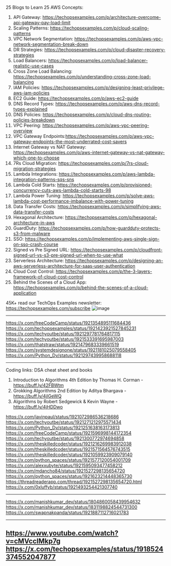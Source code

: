 25 Blogs to Learn 25 AWS Concepts:

1) API Gateway: https://techopsexamples.com/p/architecture-overcome-api-gateway-pay-load-limit
2) Scaling Patterns: https://techopsexamples.com/p/cloud-scaling-patterns
3) VPC Network Segmentation: https://techopsexamples.com/p/aws-vpc-network-segmentation-break-down
4) DR Strategies: https://techopsexamples.com/p/cloud-disaster-recovery-strategies
5) Load Balancers: https://techopsexamples.com/p/load-balancer-realistic-use-cases
6) Cross Zone Load Balancing: https://techopsexamples.com/p/understanding-cross-zone-load-balancing
7) IAM Policies: https://techopsexamples.com/p/designing-least-privilege-aws-iam-policies
8) EC2 Guide: https://techopsexamples.com/p/aws-ec2-guide
9) DNS Record Types: https://techopsexamples.com/p/aws-dns-record-types-explained
10) DNS Policies: https://techopsexamples.com/p/cloud-dns-routing-policies-breakdown
11) VPC Peering: https://techopsexamples.com/p/aws-vpc-peering-overview
12) VPC Gateway Endpoints:https://techopsexamples.com/p/aws-vpc-gateway-endpoints-the-most-underrated-cost-savers
13) Internet Gateway vs NAT Gateway: https://techopsexamples.com/p/aws-internet-gateway-vs-nat-gateway-which-one-to-choose
14) 7Rs Cloud Migration: https://techopsexamples.com/p/7rs-cloud-migration-strategies
15) Lambda Integrations: https://techopsexamples.com/p/aws-lambda-integration-patterns-sqs-sns
16) Lambda Cold Starts: https://techopsexamples.com/p/provisioned-concurrency-cuts-aws-lambda-cold-starts-98
17) Lambda Power Tuning: https://techopsexamples.com/p/solve-aws-lambda-cost-performance-imbalance-with-power-tuning
18) Data Transfer Costs: https://techopsexamples.com/p/simplifying-aws-data-transfer-costs
19) Hexagonal Architecture: https://techopsexamples.com/p/hexagonal-architecture-in-aws
20) GuardDuty: https://techopsexamples.com/p/how-guardduty-protects-s3-from-malware
21) SSO: https://techopsexamples.com/p/implementing-aws-single-sign-on-sso-crash-course
22) Signed vs Pre Signed URL: https://techopsexamples.com/p/cloudfront-signed-url-vs-s3-pre-signed-url-when-to-use-what
23) Serverless Architecture: https://techopsexamples.com/p/designing-an-aws-serverless-architecture-for-saas-user-authentication
24) Cloud Cost Control: https://techopsexamples.com/p/the-3-layers-framework-of-cloud-cost-control
25) Behind the Scenes of a Cloud App: https://techopsexamples.com/p/behind-the-scenes-of-a-cloud-application

45K+ read our TechOps Examples newsletter: https://techopsexamples.com/subscribe
![image](https://github.com/user-attachments/assets/07c4d3c2-1fa6-46d2-be5f-69b6d2b30799)

-------------


https://x.com/freeCodeCamp/status/1921354895111684436
https://x.com/techopsexamples/status/1921423921527845231
https://x.com/techyoutbe/status/1921297781764817115
https://x.com/techyoutbe/status/1921533391695987003
https://x.com/thatstraw/status/1921479683339661519
https://x.com/systemdesignone/status/1921181025079558405
https://x.com/Python_Dv/status/1921297439958688118



-------------------

Coding links:
DSA cheat sheet and books
1. Introduction to Algorithms 4th Edition by Thomas H. Corman - https://buff.ly/42FBWtm
2. Grokking Algorithms 2nd Edition by Aditya Bhargava - https://buff.ly/4jIGeWQ
3. Algorithms by Robert Sedgewick & Kevin Wayne - https://buff.ly/4jHDDwo

https://x.com/javinpaul/status/1921072986536218686
https://x.com/techyoutbe/status/1921271212975571434
https://x.com/Python_Dv/status/1921251638163173813
https://x.com/freeCodeCamp/status/1921596998144172354
https://x.com/techyoutbe/status/1921300772974694858
https://x.com/theskilledcoder/status/1921216269983912038
https://x.com/theskilledcoder/status/1921571564576743515
https://x.com/theskilledcoder/status/1921059923909079140
https://x.com/python_spaces/status/1921577120054001709
https://x.com/alexxubyte/status/1921595093477458212
https://x.com/mdancho84/status/1921527298135654720
https://x.com/python_spaces/status/1921623214448365730
https://threadreaderapp.com/thread/1921527298135654720.html
https://x.com/0xluffyb/status/1921493254421307740

-----------

https://x.com/manishkumar_dev/status/1804860058439954632
https://x.com/manishkumar_dev/status/1831198824544731300
https://x.com/swapnakpanda/status/1921887112716021783

------------

https://www.youtube.com/watch?v=cMVcclMkp7g
https://x.com/techopsexamples/status/1918524374552047877
----------------
